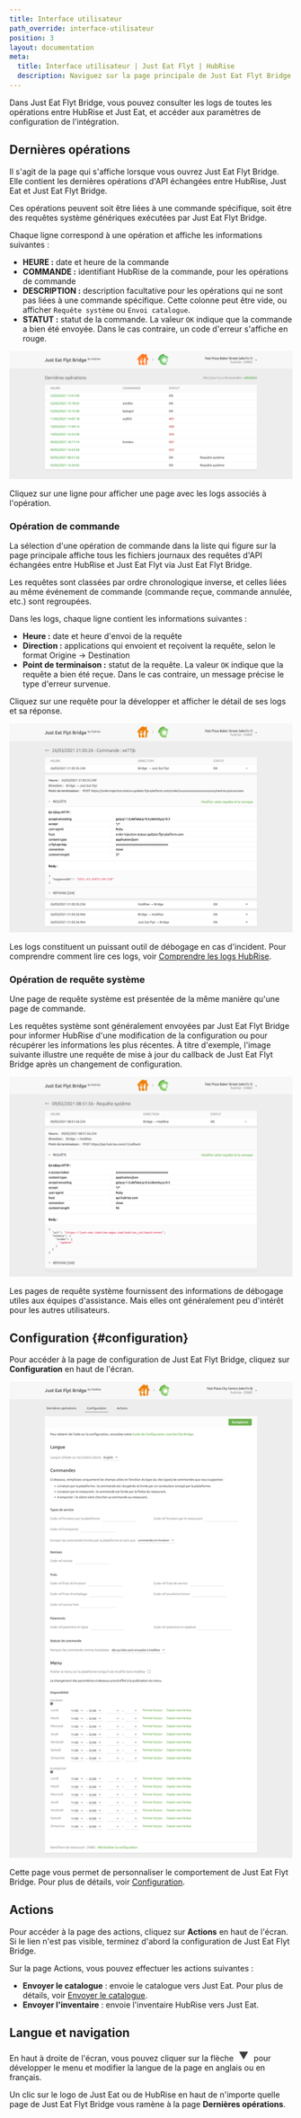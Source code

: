 ```yaml
---
title: Interface utilisateur
path_override: interface-utilisateur
position: 3
layout: documentation
meta:
  title: Interface utilisateur | Just Eat Flyt | HubRise
  description: Naviguez sur la page principale de Just Eat Flyt Bridge pour accéder aux informations sur les commandes et personnaliser le comportement du bridge.
---
```


Dans Just Eat Flyt Bridge, vous pouvez consulter les logs de toutes les opérations entre HubRise et Just Eat, et accéder aux paramètres de configuration de l'intégration.

## Dernières opérations

Il s'agit de la page qui s'affiche lorsque vous ouvrez Just Eat Flyt Bridge. Elle contient les dernières opérations d'API échangées entre HubRise, Just Eat et Just Eat Flyt Bridge.

Ces opérations peuvent soit être liées à une commande spécifique, soit être des requêtes système génériques exécutées par Just Eat Flyt Bridge.

Chaque ligne correspond à une opération et affiche les informations suivantes :

- **HEURE :** date et heure de la commande
- **COMMANDE :** identifiant HubRise de la commande, pour les opérations de commande
- **DESCRIPTION :** description facultative pour les opérations qui ne sont pas liées à une commande spécifique. Cette colonne peut être vide, ou afficher `Requête système` ou `Envoi catalogue`.
- **STATUT :** statut de la commande. La valeur `OK` indique que la commande a bien été envoyée. Dans le cas contraire, un code d'erreur s'affiche en rouge.

![Page des opérations de Just Eat Flyt Bridge, développé par HubRise](./images/003-just-eat-main-page.png)

Cliquez sur une ligne pour afficher une page avec les logs associés à l'opération.

### Opération de commande

La sélection d'une opération de commande dans la liste qui figure sur la page principale affiche tous les fichiers journaux des requêtes d'API échangées entre HubRise et Just Eat Flyt via Just Eat Flyt Bridge.

Les requêtes sont classées par ordre chronologique inverse, et celles liées au même événement de commande (commande reçue, commande annulée, etc.) sont regroupées.

Dans les logs, chaque ligne contient les informations suivantes :

- **Heure :** date et heure d'envoi de la requête
- **Direction :** applications qui envoient et reçoivent la requête, selon le format Origine → Destination
- **Point de terminaison :** statut de la requête. La valeur `OK` indique que la requête a bien été reçue. Dans le cas contraire, un message précise le type d'erreur survenue.

Cliquez sur une requête pour la développer et afficher le détail de ses logs et sa réponse.

![Page des logs de commande sur Just Eat Flyt Bridge](./images/004-just-eat-order-logs.png)

Les logs constituent un puissant outil de débogage en cas d'incident. Pour comprendre comment lire ces logs, voir [Comprendre les logs HubRise](/docs/hubrise-logs/overview).

### Opération de requête système

Une page de requête système est présentée de la même manière qu'une page de commande.

Les requêtes système sont généralement envoyées par Just Eat Flyt Bridge pour informer HubRise d'une modification de la configuration ou pour récupérer les informations les plus récentes. À titre d'exemple, l'image suivante illustre une requête de mise à jour du callback de Just Eat Flyt Bridge après un changement de configuration.

![Page de requête système sur Just Eat Flyt Bridge](./images/005-just-eat-system-request.png)

Les pages de requête système fournissent des informations de débogage utiles aux équipes d'assistance. Mais elles ont généralement peu d'intérêt pour les autres utilisateurs.

## Configuration {#configuration}

Pour accéder à la page de configuration de Just Eat Flyt Bridge, cliquez sur **Configuration** en haut de l'écran.

![Page de configuration de Just Eat Flyt Bridge](./images/002-just-eat-configuration-page.png)

Cette page vous permet de personnaliser le comportement de Just Eat Flyt Bridge. Pour plus de détails, voir [Configuration](/apps/just-eat-flyt/configuration).

## Actions

Pour accéder à la page des actions, cliquez sur **Actions** en haut de l'écran. Si le lien n'est pas visible, terminez d'abord la configuration de Just Eat Flyt Bridge.

Sur la page Actions, vous pouvez effectuer les actions suivantes :

- **Envoyer le catalogue** : envoie le catalogue vers Just Eat. Pour plus de détails, voir [Envoyer le catalogue](/apps/just-eat-flyt/push-catalog).
- **Envoyer l'inventaire** : envoie l'inventaire HubRise vers Just Eat.

## Langue et navigation

En haut à droite de l'écran, vous pouvez cliquer sur la flèche <InlineImage width="20" height="20">![Icône flèche](../images/arrow-icon.jpg)</InlineImage> pour développer le menu et modifier la langue de la page en anglais ou en français.

Un clic sur le logo de Just Eat ou de HubRise en haut de n'importe quelle page de Just Eat Flyt Bridge vous ramène à la page **Dernières opérations**.
